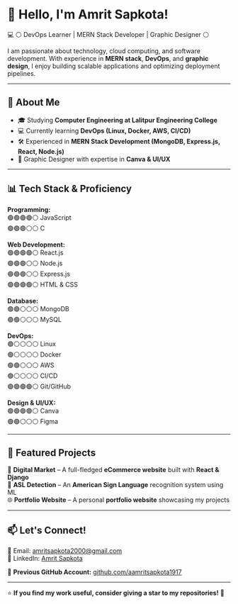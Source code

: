 # 👋 Hello, I'm Amrit Sapkota!

💻 ⚪ DevOps Learner | MERN Stack Developer | Graphic Designer ⚪  

I am passionate about technology, cloud computing, and software development. With experience in **MERN stack**, **DevOps**, and **graphic design**, I enjoy building scalable applications and optimizing deployment pipelines.

---

## 🌟 About Me  
- 🎓 Studying **Computer Engineering at Lalitpur Engineering College**  
- 💻 Currently learning **DevOps (Linux, Docker, AWS, CI/CD)**  
- 🛠 Experienced in **MERN Stack Development (MongoDB, Express.js, React, Node.js)**  
- 🎨 Graphic Designer with expertise in **Canva & UI/UX**  

---

## 📊 Tech Stack & Proficiency  

**Programming:**  
🟢🟢🟢🟢⚪ JavaScript  
🟢🟢🟢⚪⚪ C  

**Web Development:**  
🟢🟢🟢🟢⚪ React.js  
🟢🟢🟢⚪⚪ Node.js  
🟢🟢🟢⚪⚪ Express.js  
🟢🟢🟢🟢⚪ HTML & CSS  

**Database:**  
🟢🟢⚪⚪⚪ MongoDB  
🟢🟢⚪⚪⚪ MySQL  

**DevOps:**  
🟢⚪⚪⚪⚪ Linux  
🟢⚪⚪⚪⚪ Docker  
🟢🟢⚪⚪⚪ AWS  
🟢⚪⚪⚪⚪ CI/CD  
🟢🟢🟢🟢⚪ Git/GitHub  

**Design & UI/UX:**  
🟢🟢🟢🟢⚪ Canva  
🟢🟢⚪⚪⚪ Figma  

---

## 📌 Featured Projects  
🚀 **Digital Market** – A full-fledged **eCommerce website** built with **React & Django**  
🤟 **ASL Detection** – An **American Sign Language** recognition system using ML  
🌐 **Portfolio Website** – A personal **portfolio website** showcasing my projects  

---

## 📫 Let's Connect!  
📧 Email: amritsapkota2000@gmail.com  
💼 LinkedIn: [Amrit Sapkota](https://www.linkedin.com/in/amrit-sapkota-a335bb224/)  

🔗 **Previous GitHub Account:** [github.com/aamritsapkota1917](https://github.com/aamritsapkota1917)  

---

⭐ **If you find my work useful, consider giving a star to my repositories!** 🌟  
